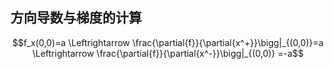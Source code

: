 ## 方向导数与梯度的计算

$$f_x(0,0)=a \Leftrightarrow \frac{\partial{f}}{\partial{x^+}}\bigg|_{(0,0)}=a \Leftrightarrow \frac{\partial{f}}{\partial{x^-}}\bigg|_{(0,0)} =-a$$
